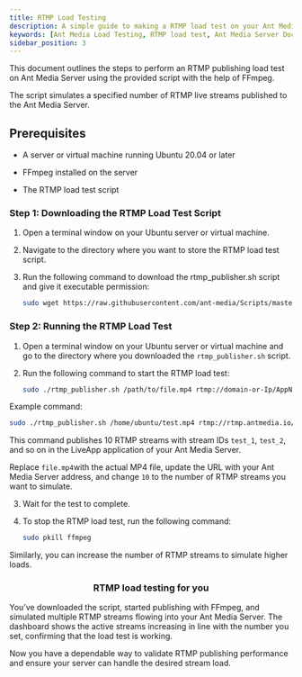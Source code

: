```yaml
---
title: RTMP Load Testing 
description: A simple guide to making a RTMP load test on your Ant Media Server.
keywords: [Ant Media Load Testing, RTMP load test, Ant Media Server Documentation, Ant Media Server Tutorials]
sidebar_position: 3
---
```


This document outlines the steps to perform an RTMP publishing load test on Ant Media Server using the provided script with the help of FFmpeg.

The script simulates a specified number of RTMP live streams published to the Ant Media Server.

## Prerequisites

- A server or virtual machine running Ubuntu 20.04 or later

- FFmpeg installed on the server

- The RTMP load test script

### Step 1: Downloading the RTMP Load Test Script

1. Open a terminal window on your Ubuntu server or virtual machine.

2. Navigate to the directory where you want to store the RTMP load test script.

3. Run the following command to download the rtmp_publisher.sh script and give it executable permission:

     ```bash
     sudo wget https://raw.githubusercontent.com/ant-media/Scripts/master/load-testing/rtmp_publisher.sh && sudo chmod +x rtmp_publisher.sh
     ```

### Step 2: Running the RTMP Load Test

1. Open a terminal window on your Ubuntu server or virtual machine and go to the directory where you downloaded the `rtmp_publisher.sh` script.

2. Run the following command to start the RTMP load test:

     ```bash
     sudo ./rtmp_publisher.sh /path/to/file.mp4 rtmp://domain-or-Ip/AppName/streamId 10
     ```

  Example command:

  ```bash
  sudo ./rtmp_publisher.sh /home/ubuntu/test.mp4 rtmp://rtmp.antmedia.io/LiveApp/test 10
  ```
     
  This command publishes 10 RTMP streams with stream IDs `test_1`, `test_2`, and so on in the LiveApp application of your Ant Media Server.

  Replace `file.mp4`with the actual MP4 file, update the URL with your Ant Media Server address, and change `10` to the number of RTMP streams you want to simulate.

3. Wait for the test to complete.

4. To stop the RTMP load test, run the following command:

     ```bash
     sudo pkill ffmpeg
     ```

Similarly, you can increase the number of RTMP streams to simulate higher loads.


<div align="center">

### RTMP load testing for you

</div>

You’ve downloaded the script, started publishing with FFmpeg, and simulated multiple RTMP streams flowing into your Ant Media Server. The dashboard shows the active streams increasing in line with the number you set, confirming that the load test is working.

Now you have a dependable way to validate RTMP publishing performance and ensure your server can handle the desired stream load.